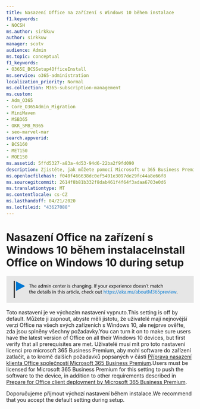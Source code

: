 ```yaml
---
title: Nasazení Office na zařízení s Windows 10 během instalace
f1.keywords:
- NOCSH
ms.author: sirkkuw
author: sirkkuw
manager: scotv
audience: Admin
ms.topic: conceptual
f1_keywords:
- O365E_BCSSetup4OfficeInstall
ms.service: o365-administration
localization_priority: Normal
ms.collection: M365-subscription-management
ms.custom:
- Adm_O365
- Core_O365Admin_Migration
- MiniMaven
- MSB365
- OKR_SMB_M365
- seo-marvel-mar
search.appverid:
- BCS160
- MET150
- MOE150
ms.assetid: 5ffd5327-a83a-4d53-94d6-22ba2f9fd090
description: Zjistěte, jak můžete pomocí Microsoft u 365 Business Premium automaticky zajistit, aby uživatelé měli na všech svých zařízeních s Windows 10 nejnovější verzi Office.
ms.openlocfilehash: f040f466638dc0ef5491e3097de29fc44a8e66f8
ms.sourcegitcommit: 2614f8b81b332f8dab461f4f64f3adaa6703e0d6
ms.translationtype: MT
ms.contentlocale: cs-CZ
ms.lasthandoff: 04/21/2020
ms.locfileid: "43627088"
---
```

# <a name="install-office-on-windows-10-during-setup"></a><span data-ttu-id="0ccb4-103">Nasazení Office na zařízení s Windows 10 během instalace</span><span class="sxs-lookup"><span data-stu-id="0ccb4-103">Install Office on Windows 10 during setup</span></span>

![Banner, který https://aka.ms/aboutM365previewpřejděte na .](../media/m365admincenterchanging.png)

<span data-ttu-id="0ccb4-105">Toto nastavení je ve výchozím nastavení vypnuto.</span><span class="sxs-lookup"><span data-stu-id="0ccb4-105">This setting is off by default.</span></span> <span data-ttu-id="0ccb4-106">Můžete ji zapnout, abyste měli jistotu, že uživatelé mají nejnovější verzi Office na všech svých zařízeních s Windows 10, ale nejprve ověřte, zda jsou splněny všechny požadavky.</span><span class="sxs-lookup"><span data-stu-id="0ccb4-106">You can turn it on to make sure users have the latest version of Office on all their Windows 10 devices, but first verify that all prerequisites are met.</span></span> <span data-ttu-id="0ccb4-107">Uživatelé musí mít pro toto nastavení licenci pro microsoft 365 Business Premium, aby mohl software do zařízení zatlačit, a to kromě dalších požadavků popsaných v části [Příprava nasazení klienta Office společností Microsoft 365 Business Premium](prepare-for-office-client-deployment.md).</span><span class="sxs-lookup"><span data-stu-id="0ccb4-107">Users must be licensed for Microsoft 365 Business Premium for this setting to push the software to the device, in addition to other requirements described in [Prepare for Office client deployment by Microsoft 365 Business Premium](prepare-for-office-client-deployment.md).</span></span>
  
<span data-ttu-id="0ccb4-108">Doporučujeme přijmout výchozí nastavení během instalace.</span><span class="sxs-lookup"><span data-stu-id="0ccb4-108">We recommend that you accept the default setting during setup.</span></span>
